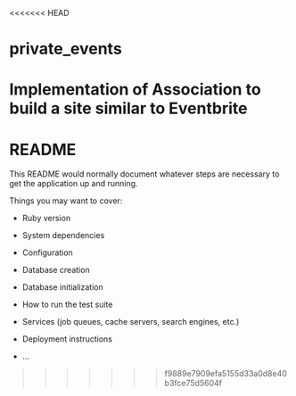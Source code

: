 <<<<<<< HEAD
# private_events
Implementation of Association to build a site similar to Eventbrite
=======
# README

This README would normally document whatever steps are necessary to get the
application up and running.

Things you may want to cover:

* Ruby version

* System dependencies

* Configuration

* Database creation

* Database initialization

* How to run the test suite

* Services (job queues, cache servers, search engines, etc.)

* Deployment instructions

* ...
>>>>>>> f9889e7909efa5155d33a0d8e40b3fce75d5604f
